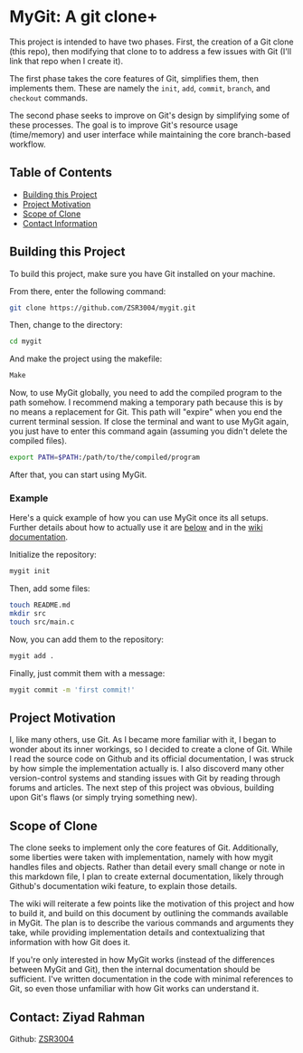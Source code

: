 # MyGit: A git clone+
This project is intended to have two phases. First, the creation of a Git clone (this repo), then modifying that clone to to address a few issues with Git (I'll link that repo when I create it).

The first phase takes the core features of Git, simplifies them, then implements them. These are namely the `init`, `add`, `commit`, `branch`, and `checkout` commands.

The second phase seeks to improve on Git's design by simplifying some of these processes. The goal is to improve Git's resource usage (time/memory) and user interface while maintaining the core branch-based workflow. 

## Table of Contents
- [Building this Project](#building-this-project)
- [Project Motivation](#project-motivation)
- [Scope of Clone](#scope-of-clone)
- [Contact Information](#contact-ziyad-rahman)

## Building this Project
To build this project, make sure you have Git installed on your machine.

From there, enter the following command:
```bash
git clone https://github.com/ZSR3004/mygit.git
```

Then, change to the directory:

```bash
cd mygit
```

And make the project using the makefile:
```bash
Make
```

Now, to use MyGit globally, you need to add the compiled program to the path somehow. I recommend making a temporary path because this is by no means a replacement for Git. This path will "expire" when you end the current terminal session. If close the terminal and want to use MyGit again, you just have to enter this command again (assuming you didn't delete the compiled files).

```bash
export PATH=$PATH:/path/to/the/compiled/program
```

After that, you can start using MyGit.

### Example
Here's a quick example of how you can use MyGit once its all setups. Further details about how to actually use it are [below](#scope-of-clone) and in the [wiki documentation](https://github.com/ZSR3004/mygit/wiki).

Initialize the repository:
```bash
mygit init
```

Then, add some files:
```bash
touch README.md
mkdir src
touch src/main.c
```

Now, you can add them to the repository:
```bash
mygit add .
```

Finally, just commit them with a message:
```bash
mygit commit -m 'first commit!'
```

## Project Motivation
I, like many others, use Git. As I became more familiar with it, I began to wonder about its inner workings, so I decided to create a clone of Git. While I read the source code on Github and its official documentation, I was struck by how simple the implementation actually is. I also discoverd many other version-control systems and standing issues with Git by reading through forums and articles. The next step of this project was obvious, building upon Git's flaws (or simply trying something new).

## Scope of Clone
The clone seeks to implement only the core features of Git. Additionally, some liberties were taken with implementation, namely with how mygit handles files and objects. Rather than detail every small change or note in this markdown file, I plan to create external documentation, likely through Github's documentation wiki feature, to explain those details.

The wiki will reiterate a few points like the motivation of this project and how to build it, and build on this document by outlining the commands available in MyGit. The plan is to describe the various commands and arguments they take, while providing implementation details and contextualizing that information with how Git does it.

If you're only interested in how MyGit works (instead of the differences between MyGit and Git), then the internal documentation should be sufficient. I've written documentation in the code with minimal references to Git, so even those unfamiliar with how Git works can understand it.

## Contact: Ziyad Rahman
Github: [ZSR3004](github.com/ZSR3004)
